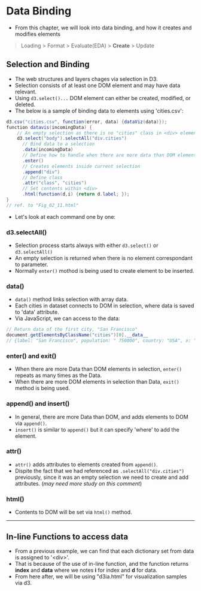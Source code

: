 # Data Binding

- From this chapter, we will look into data binding, and how it creates and modifies elements
> Loading > Format > Evaluate(EDA) > **Create** > Update

## Selection and Binding
- The web structures and layers chages via selection in D3. 
- Selection consists of at least one DOM element and may have data relevant.
- Using `d3.select()...`  DOM element can either be created, modified, or deleted.
- The below is a sample of binding data to elements using 'cities.csv':
```java
d3.csv("cities.csv", function(error, data) {dataViz(data)});
function datavis(incomingData) {
	// An empty selection as there is no "cities" class in <div> element in <body>
	d3.select("body").selectAll("div.cities")
	  // Bind data to a selection
	  .data(incomingData)
	  // Define how to handle when there are more data than DOM element
	  .enter()
	  // Creates elements inside current selection
	  .append("div")
	  // Define class
	  .attr("class", "cities")
	  // Set contents within <div>
	  .html(function(d,i) {return d.label; });
}
// ref. to "Fig_02_11.html"
```
- Let's look at each command one by one:

### d3.selectAll()
- Selection process starts always with either `d3.select()` or `d3.selectAll()`
- An empty selection is returned when there is no element correspondant to parameter.
- Normally `enter()` mothod is being used to create element to be inserted.

### data()
- `data()` method links selection with array data.
- Each cities in dataset connects to DOM in selection, where data is saved to 'data' attribute.
- Via JavaScript, we can access to the data:
```java
// Return data of the first city, "San Francisco"
document.getElementsByClassName("cities")[0].__data__
// {label: "San Francisco", population: " 750000", country: "USA", x: "37", y: "-122"}
```

### enter() and exit()
- When there are more Data than DOM elements in selection, `enter()` repeats as many times as the Data.
- When there are more DOM elements in selection than Data, `exit()` method is being used.

### append() and insert()
- In general, there are more Data than DOM, and adds elements to DOM via `append()`.
- `insert()` is similar to `append()` but it can specify 'where' to add the element.

### attr()
- `attr()` adds attributes to elements created from `append()`.
- Dispite the fact that we had referenced as `.selectAll("div.cities")` previously, since it was an empty selection we need to create and add attributes. (*may need more study on this comment*)

### html()
- Contents to DOM will be set via `html()` method.


___
## In-line Functions to access data
- From a previous example, we can find that each dictionary set from data is assigned to '\<div\>'.
- That is because of the use of in-line function, and the function returns **index** and **data** where we notes **i** for index and **d** for data.
- From here after, we will be using "d3ia.html" for visualization samples via d3.
